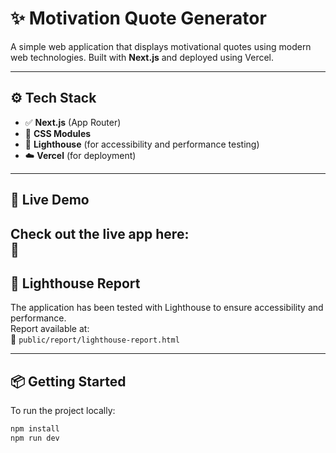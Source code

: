# ✨ Motivation Quote Generator

A simple web application that displays motivational quotes using modern web technologies. Built with **Next.js** and deployed using Vercel.

---

## ⚙️ Tech Stack

- ✅ **Next.js** (App Router)
- 🎨 **CSS Modules**
- 🧪 **Lighthouse** (for accessibility and performance testing)
- ☁️ **Vercel** (for deployment)

---

## 🚀 Live Demo

Check out the live app here:  
🔗  
---
## 🧪 Lighthouse Report

The application has been tested with Lighthouse to ensure accessibility and performance.  
Report available at:  
📄 `public/report/lighthouse-report.html`

---

## 📦 Getting Started

To run the project locally:

```bash
npm install
npm run dev

